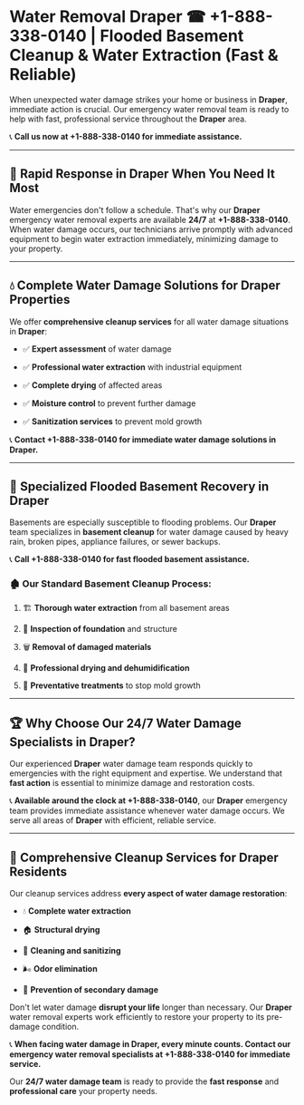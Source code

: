 # Water Removal Draper ☎ +1-888-338-0140 | Flooded Basement Cleanup & Water Extraction (Fast & Reliable)

When unexpected water damage strikes your home or business in **Draper**, immediate action is crucial. Our emergency water removal team is ready to help with fast, professional service throughout the **Draper** area. 

📞 **Call us now at +1-888-338-0140 for immediate assistance.**
---
## 🚀 Rapid Response in Draper When You Need It Most
Water emergencies don't follow a schedule. That's why our **Draper** emergency water removal experts are available **24/7** at **+1-888-338-0140**. When water damage occurs, our technicians arrive promptly with advanced equipment to begin water extraction immediately, minimizing damage to your property.
---
## 💧 Complete Water Damage Solutions for Draper Properties
We offer **comprehensive cleanup services** for all water damage situations in **Draper**:
- ✅ **Expert assessment** of water damage  
- ✅ **Professional water extraction** with industrial equipment  
- ✅ **Complete drying** of affected areas  
- ✅ **Moisture control** to prevent further damage  
- ✅ **Sanitization services** to prevent mold growth  
📞 **Contact +1-888-338-0140 for immediate water damage solutions in Draper.**
---
## 🌊 Specialized Flooded Basement Recovery in Draper
Basements are especially susceptible to flooding problems. Our **Draper** team specializes in **basement cleanup** for water damage caused by heavy rain, broken pipes, appliance failures, or sewer backups. 
📞 **Call +1-888-338-0140 for fast flooded basement assistance.**
### 🏚️ Our Standard Basement Cleanup Process:
1. 🏗️ **Thorough water extraction** from all basement areas  
2. 🔎 **Inspection of foundation** and structure  
3. 🗑️ **Removal of damaged materials**  
4. 💨 **Professional drying and dehumidification**  
5. 🚫 **Preventative treatments** to stop mold growth  
---
## 🏆 Why Choose Our 24/7 Water Damage Specialists in Draper?
Our experienced **Draper** water damage team responds quickly to emergencies with the right equipment and expertise. We understand that **fast action** is essential to minimize damage and restoration costs.
📞 **Available around the clock at +1-888-338-0140**, our **Draper** emergency team provides immediate assistance whenever water damage occurs. We serve all areas of **Draper** with efficient, reliable service.
---
## 🧹 Comprehensive Cleanup Services for Draper Residents
Our cleanup services address **every aspect of water damage restoration**:
- 💧 **Complete water extraction**  
- 🏠 **Structural drying**  
- 🧼 **Cleaning and sanitizing**  
- 🌬️ **Odor elimination**  
- 🚫 **Prevention of secondary damage**  
Don't let water damage **disrupt your life** longer than necessary. Our **Draper** water removal experts work efficiently to restore your property to its pre-damage condition.
📞 **When facing water damage in Draper, every minute counts. Contact our emergency water removal specialists at +1-888-338-0140 for immediate service.**
Our **24/7 water damage team** is ready to provide the **fast response** and **professional care** your property needs.
